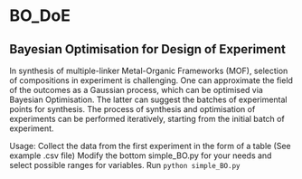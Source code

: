 # BO_DoE
## Bayesian Optimisation for Design of Experiment

In synthesis of multiple-linker Metal-Organic Frameworks (MOF), selection of compositions in experiment is challenging.
One can approximate the field of the outcomes as a Gaussian process, which can be optimised via Bayesian Optimisation.
The latter can suggest the batches of experimental points for synthesis. The process of synthesis and optimisation of experiments can be performed iteratively, starting from the initial batch of experiment.


Usage: Collect the data from the first experiment in the form of a table (See example .csv file)
Modify the bottom simple_BO.py for your needs and select possible ranges for variables.
Run `python simple_BO.py`

